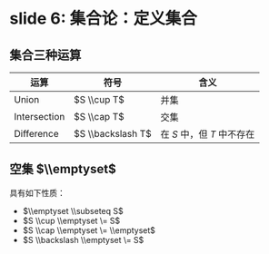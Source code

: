 
slide 6: 集合论：定义集合
=================


集合三种运算
------




| 运算 | 符号 | 含义 |
| --- | --- | --- |
| Union | $S \\cup T$ | 并集 |
| Intersection | $S \\cap T$ | 交集 |
| Difference | $S \\backslash T$ | 在 $S$ 中，但 $T$ 中不存在 |


空集 $\\emptyset$
---------------


具有如下性质：


* $\\emptyset \\subseteq S$
* $S \\cup \\emptyset \= S$
* $S \\cap \\emptyset \= \\emptyset$
* $S \\backslash \\emptyset \= S$


